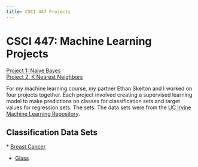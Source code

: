 ```yaml
---
title: CSCI 447 Projects
---
```


<h1>CSCI 447: Machine Learning Projects</h1>

[Project 1: Naive Bayes](/naive_bayes.md)\
[Project 2: K Nearest Neighbors](/k_nearest_neighbors.md)

For my machine learning course, my partner Ethan Skelton and I worked on four projects together. Each project involved creating a supervised learning model to make predictions on classes for classification sets and target values for regression sets. The sets. The data sets were from the <a href = "https://archive.ics.uci.edu/datasets">UC Irvine Machine Learning Repository</a>.

<h2>Classification Data Sets</h2>
* <a href = "https://archive.ics.uci.edu/dataset/15/breast+cancer+wisconsin+original">Breast Cancer</a>

* <a href = "https://archive.ics.uci.edu/dataset/42/glass+identification">Glass</a>



